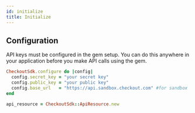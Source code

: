 ```yaml
---
id: initialize
title: Initialize
---
```


## Configuration

API keys must be configured in the gem setup. You can do this anywhere in your application before you make API calls using the gem.

```ruby
CheckoutSdk.configure do |config|
  config.secret_key = "your secret key"
  config.public_key = "your public key"
  config.base_url   = "https://api.sandbox.checkout.com" #for sandbox
end

api_resource = CheckoutSdk::ApiResource.new
```

